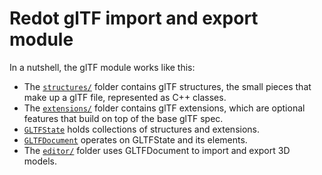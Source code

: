# Redot glTF import and export module

In a nutshell, the glTF module works like this:

* The [`structures/`](structures/) folder contains glTF structures, the
  small pieces that make up a glTF file, represented as C++ classes.
* The [`extensions/`](extensions/) folder contains glTF extensions, which
  are optional features that build on top of the base glTF spec.
* [`GLTFState`](gltf_state.h) holds collections of structures and extensions.
* [`GLTFDocument`](gltf_document.h) operates on GLTFState and its elements.
* The [`editor/`](editor/) folder uses GLTFDocument to import and export 3D models.
